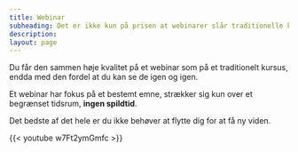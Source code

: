```yaml
---
title: Webinar
subheading: Det er ikke kun på prisen at webinarer slår traditionelle kurser
description:
layout: page
---
```


Du får den sammen høje kvalitet på et webinar som på et traditionelt kursus, endda med den fordel at du kan se de igen og igen.

Et webinar har fokus på et bestemt emne, strækker sig kun over et begrænset tidsrum, **ingen spildtid**.

Det bedste af det hele er du ikke behøver at flytte dig for at få ny viden.

{{< youtube w7Ft2ymGmfc >}}

